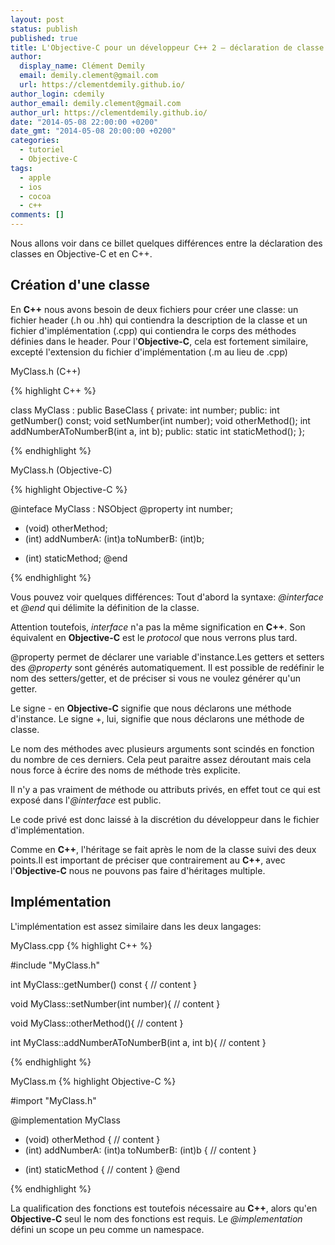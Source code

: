 ```yaml
---
layout: post
status: publish
published: true
title: L'Objective-C pour un développeur C++ 2 – déclaration de classe
author:
  display_name: Clément Demily
  email: demily.clement@gmail.com
  url: https://clementdemily.github.io/
author_login: cdemily
author_email: demily.clement@gmail.com
author_url: https://clementdemily.github.io/
date: "2014-05-08 22:00:00 +0200"
date_gmt: "2014-05-08 20:00:00 +0200"
categories:
  - tutoriel
  - Objective-C
tags:
  - apple
  - ios
  - cocoa
  - c++
comments: []
---
```


Nous allons voir dans ce billet quelques différences entre la déclaration des classes en Objective-C et en C++.

## Création d'une classe

En **C++** nous avons besoin de deux fichiers pour créer une classe: un fichier header (.h ou .hh) qui contiendra la description de la classe et un fichier d'implémentation (.cpp) qui contiendra le corps des méthodes définies dans le header. Pour l'**Objective-C**, cela est fortement similaire, excepté l'extension du fichier d'implémentation (.m au lieu de .cpp)

MyClass.h (C++)

{% highlight C++ %}

class MyClass : public BaseClass {
private:
int number;
public:
int getNumber() const;
void setNumber(int number);
void otherMethod();
int addNumberAToNumberB(int a, int b);
public:
static int staticMethod();
};

{% endhighlight %}

MyClass.h (Objective-C)

{% highlight Objective-C %}

@inteface MyClass : NSObject
@property int number;

- (void) otherMethod;
- (int) addNumberA: (int)a toNumberB: (int)b;

* (int) staticMethod;
  @end

{% endhighlight %}

Vous pouvez voir quelques différences: Tout d'abord la syntaxe: _@interface_ et _@end_ qui délimite la définition de la classe.

Attention toutefois, _interface_ n'a pas la même signification en **C++**. Son équivalent en **Objective-C** est le _protocol_ que nous verrons plus tard.

@property permet de déclarer une variable d'instance.Les getters et setters des _@property_ sont générés automatiquement. Il est possible de redéfinir le nom des setters/getter, et de préciser si vous ne voulez générer qu'un getter.

Le signe - en **Objective-C** signifie que nous déclarons une méthode d'instance. Le signe +, lui, signifie que nous déclarons une méthode de classe.

Le nom des méthodes avec plusieurs arguments sont scindés en fonction du nombre de ces derniers. Cela peut paraitre assez déroutant mais cela nous force à écrire des noms de méthode très explicite.

Il n'y a pas vraiment de méthode ou attributs privés, en effet tout ce qui est exposé dans l'_@interface_ est public.

Le code privé est donc laissé à la discrétion du développeur dans le fichier d'implémentation.

Comme en **C++**, l'héritage se fait après le nom de la classe suivi des deux points.Il est important de préciser que contrairement au **C++**, avec l'**Objective-C** nous ne pouvons pas faire d'héritages multiple.

## Implémentation

L'implémentation est assez similaire dans les deux langages:

MyClass.cpp
{% highlight C++ %}

#include "MyClass.h"

int MyClass::getNumber() const {
// content
}

void MyClass::setNumber(int number){
// content
}

void MyClass::otherMethod(){
// content
}

int MyClass::addNumberAToNumberB(int a, int b){
// content
}

{% endhighlight %}

MyClass.m
{% highlight Objective-C %}

#import "MyClass.h"

@implementation MyClass

- (void) otherMethod {
  // content
  }
- (int) addNumberA: (int)a toNumberB: (int)b {
  // content
  }

* (int) staticMethod {
  // content
  }
  @end

{% endhighlight %}

La qualification des fonctions est toutefois nécessaire au **C++**, alors qu'en **Objective-C** seul le nom des fonctions est requis.
Le _@implementation_ défini un scope un peu comme un namespace.

